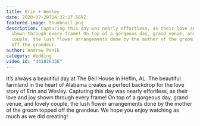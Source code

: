 ```yaml
---
title: Erin + Wesley
date: 2020-07-29T14:32:17.569Z
featured_image: thumbnail.png
description: Capturing this day was nearly effortless, as their love and joy
  shown through every frame! On top of a gorgeous day, grand venue, and lovely
  couple, the lush flower arrangements done by the mother of the groom topped
  off the grandeur.
author: Andrew Panik
category: Wedding
video_id: "441826356"
---
```

It’s always a beautiful day at The Bell House in Heflin, AL. The beautiful farmland in the heart of Alabama creates a perfect backdrop for the love story of Erin and Wesley. Capturing this day was nearly effortless, as their love and joy shown through every frame! On top of a gorgeous day, grand venue, and lovely couple, the lush flower arrangements done by the mother of the groom topped off the grandeur. We hope you enjoy watching as much as we did creating!